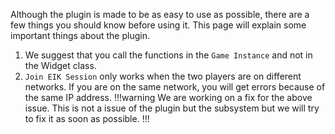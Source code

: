 Although the plugin is made to be as easy to use as possible, there are a few things you should know before using it. This page will explain some important things about the plugin.

1. We suggest that you call the functions in the `Game Instance` and not in the Widget class. 
2. `Join EIK Session` only works when the two players are on different networks. If you are on the same network, you will get errors because of the same IP address. 
!!!warning
We are working on a fix for the above issue. This is not a issue of the plugin but the subsystem but we will try to fix it as soon as possible.
!!!
